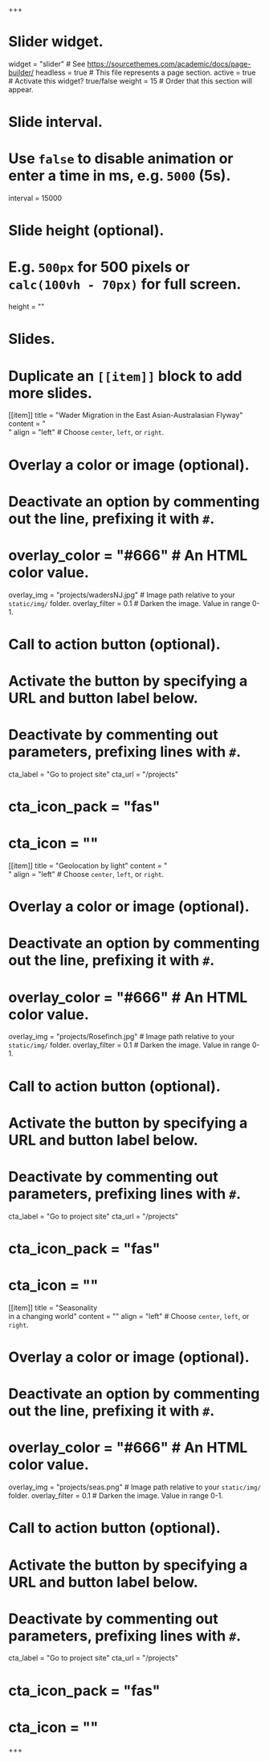 +++
# Slider widget.
widget   = "slider"  # See https://sourcethemes.com/academic/docs/page-builder/
headless = true  # This file represents a page section.
active   = true  # Activate this widget? true/false
weight   = 15  # Order that this section will appear.

# Slide interval.
# Use `false` to disable animation or enter a time in ms, e.g. `5000` (5s).
interval = 15000

# Slide height (optional).
# E.g. `500px` for 500 pixels or `calc(100vh - 70px)` for full screen.
height = ""

# Slides.
# Duplicate an `[[item]]` block to add more slides.

[[item]]
  title = "Wader Migration in the East Asian-Australasian Flyway"
  content = "<br/>"
  align = "left"  # Choose `center`, `left`, or `right`.

  # Overlay a color or image (optional).
  #   Deactivate an option by commenting out the line, prefixing it with `#`.
  # overlay_color = "#666"  # An HTML color value.
  overlay_img = "projects/wadersNJ.jpg"  # Image path relative to your `static/img/` folder.
  overlay_filter = 0.1  # Darken the image. Value in range 0-1.

  # Call to action button (optional).
  #   Activate the button by specifying a URL and button label below.
  #   Deactivate by commenting out parameters, prefixing lines with `#`.
  cta_label = "Go to project site"
  cta_url = "/projects"
  # cta_icon_pack = "fas"
  # cta_icon = ""


[[item]]
  title = "Geolocation by light"
  content = "<br/>"
  align = "left"  # Choose `center`, `left`, or `right`.

  # Overlay a color or image (optional).
  #   Deactivate an option by commenting out the line, prefixing it with `#`.
  # overlay_color = "#666"  # An HTML color value.
  overlay_img = "projects/Rosefinch.jpg"  # Image path relative to your `static/img/` folder.
  overlay_filter = 0.1  # Darken the image. Value in range 0-1.

  # Call to action button (optional).
  #   Activate the button by specifying a URL and button label below.
  #   Deactivate by commenting out parameters, prefixing lines with `#`.
  cta_label = "Go to project site"
  cta_url = "/projects"
  # cta_icon_pack = "fas"
  # cta_icon = ""
  
  
[[item]]
  title = "Seasonality<br/> in a changing world"
  content = ""
  align = "left"  # Choose `center`, `left`, or `right`.

  # Overlay a color or image (optional).
  #  Deactivate an option by commenting out the line, prefixing it with `#`.
  #  overlay_color = "#666"  # An HTML color value.
  overlay_img = "projects/seas.png"  # Image path relative to your `static/img/` folder.
  overlay_filter = 0.1  # Darken the image. Value in range 0-1.

  # Call to action button (optional).
  #   Activate the button by specifying a URL and button label below.
  #   Deactivate by commenting out parameters, prefixing lines with `#`.
  cta_label = "Go to project site"
  cta_url = "/projects"
  # cta_icon_pack = "fas"
  # cta_icon = ""
  
+++
